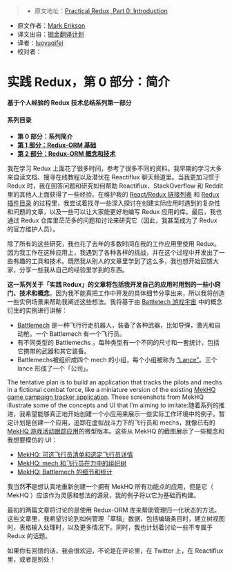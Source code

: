 > * 原文地址：[Practical Redux, Part 0: Introduction](http://blog.isquaredsoftware.com/2016/10/practical-redux-part-0-introduction/)
* 原文作者：[Mark Erikson](https://twitter.com/acemarke)
* 译文出自：[掘金翻译计划](https://github.com/xitu/gold-miner)
* 译者：[luoyaqifei](http://www.zengmingxia.com)
* 校对者：

# 实践 Redux，第 0 部分：简介


**基于个人经验的 Redux 技术总结系列第一部分**

#### 系列目录

*   **第 0 部分：系列简介**
*   **[第 1 部分：Redux-ORM 基础](/2016/10/practical-redux-part-1-redux-orm-basics/)**
*   **[第 2 部分：Redux-ORM 概念和技术](/2016/10/practical-redux-part-2-redux-orm-concepts-and-techniques/)**

我在学习 Redux 上面花了很多时间，参考了很多不同的资料。我早期的学习大多来自读文档、搜寻在线教程以及潜伏在 Reactiflux 聊天频道里。当我更加习惯于 Redux 时，我在回答问题和研究如何帮助 Reactiflux、StackOverflow 和 Reddit 里的其他人上面获得了一些经验。在维护我的 [React/Redux 链接列表](https://github.com/markerikson/react-redux-links) 和 [Redux 插件目录](https://github.com/markerikson/redux-ecosystem-links) 的过程里，我尝试着找寻一些深入探讨在创建实际应用时遇到的复杂性和问题的文章，以及一些可以让大家能更好地编写 Redux 应用的库。最后，我也通过 Redux 仓库里茫茫多的问题和讨论来研究它（因此，我甚至成为了 Redux 的官方维护人员）。

除了所有的这些研究，我也花了去年的多数时间在我的工作应用里使用 Redux。因为我工作在这种应用上，我遇到了各种各样的挑战，并在这个过程中开发出了一些有趣的工具和技术。既然我从别人的文章里学到了这么多，我也想开始回馈大家，分享一些我从自己的经验里学到的东西。

**这一系列关于「实践 Redux」的文章将包括我开发自己的应用时用到的一些小窍门、技术和概念**。因为我不能真把工作中开发的具体细节分享出来，所以我将创造一些实例场景来帮助我阐述这些想法。我将基于由 [Battletech 游戏宇宙](http://bg.battletech.com/) 中的概念衍生的实例进行讲解：

*   [Battlemech](http://bg.battletech.com/) 是一种飞行行走机器人，装备了各种武器，比如导弹，激光和自动枪。一个 Battlemech 有一个飞行员。
*   有不同类型的 Battlemechs 。每种类型有一个不同的尺寸和一套统计，包括它携带的武器和其它装备。
*   Battlemechs被组织成四个 mech 的小组，每个小组被称为 [“Lance”](http://www.sarna.net/wiki/Inner_Sphere_Military_Structure#Lance)。三个 lance 形成了一个「公司」。

The tentative plan is to build an application that tracks the pilots and mechs in a fictional combat force, like a miniature version of the existing [MekHQ game campaign tracker application](http://megamek.info/mekhq). These screenshots from MekHQ illustrate some of the concepts and UI that I’m aiming to imitate:随着系列的推进，我希望能够真正地开始创建一个小应用来展示一些实际工作环境中的例子。暂定计划是创建一个应用，追踪在虚拟战斗力下的飞行员和 mechs，就像已有的[MekHQ 游戏活动跟踪应用](http://megamek.info/mekhq)的微型版本。这些从 MekHQ 的截图展示了一些概念和我想要模仿的 UI：

*   [MekHQ: 可选飞行员清单和选定飞行员详情](https://sourceforge.net/p/mekhq/screenshot/Screen%20Shot%202012-09-25%20at%2012.19.38%20PM.png)
*   [MekHQ: mech 和飞行员在力中的组织树](https://sourceforge.net/p/mekhq/screenshot/Screen%20Shot%202012-09-25%20at%2012.16.47%20PM.png)
*   [MekHQ: Battlemech 的细节和统计](https://sourceforge.net/p/mekhq/screenshot/Screen%20Shot%202012-09-25%20at%2012.23.30%20PM.png)

我当然**不**是想认真地重新创建一个拥有 MekHQ 所有功能点的应用，但是它（ MekHQ ）应该作为灵感和想法的源泉，我的例子将以它为基础而构建。

最初的两篇文章将讨论的是使用 Redux-ORM 库来帮助管理归一化状态的方法。这些文章里，我希望讨论到如何管理「草稿」数据，包括编辑条目时，建立树视图时，表格输入处理时，以及更多情况下。同时，我也计划着讨论一些不专属于 Redux 的话题。

如果你有回馈的话，我会很欢迎，不论是在评论里，在 Twitter 上，在 Reactiflux 里，或者是别处！
